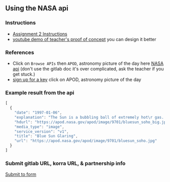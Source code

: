 ## Using the NASA api
### Instructions
* [Assignment 2 Instructions](https://docs.google.com/document/d/1-3qda6HvNfoIS8Tws1nuniwKClWBz0cQClqgk5IM6To/edit?usp=sharing)
* [youtube demo of teacher's proof of concept](https://youtu.be/YYjZ4kFJ3SI)  you can design it better
### References

* Click on `Browse APIs` then `APOD`, astronomy picture of the day here [NASA api](https://api.nasa.gov/)  (don't use the gitlab doc it's over complicated, ask the teacher if you get stuck.)
* [sign up for a key](https://api.nasa.gov/#signUp) click on APOD, astronomy picture of the day 

### Example result from the api
```JavaScript
[
  {
    "date": "1997-01-06",
    "explanation": "The Sun is a bubbling ball of extremely hot\r gas. In this false-color picture,\r light blue regions are extremely hot - over 1 million degrees,\r while dark blue regions are slightly cooler. The camera filter used\r was highly sensitive to the emission of highly charged iron ions,\r which trace the magnetic field\r of the Sun. The rich structure of\r the image shows the great complexity of the Sun's\r inner corona. A small active region can be seen just to the right and above center. This picture\r was taken in ultraviolet (extremely\r blue) light by the Extreme-ultraviolet Imaging Telescope\r (EIT) on board the Solar and Heliospheric Observatory\r (SOHO) spacecraft, which is orbiting the Sun\r just ahead of the Earth, at the L1 point.\r SOHO was launched in 1995 and will continually monitor the Sun\r for several years.",
    "hdurl": "https://apod.nasa.gov/apod/image/9701/bluesun_soho_big.jpg",
    "media_type": "image",
    "service_version": "v1",
    "title": "Blue Sun Glaring",
    "url": "https://apod.nasa.gov/apod/image/9701/bluesun_soho.jpg"
  }
]
```
### Submit gitlab URL, korra URL,  & partnership info
[Submit to form](https://forms.gle/V1mSQPnydPK88ERk9)
